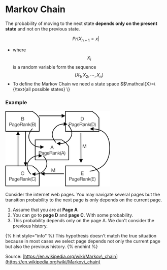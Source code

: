 # Markov Chain

The probability of moving to the next state **depends only on the present state** and not on the previous state.&#x20;

$$
\ Pr(X_{n+1}  =x |
$$

* where $$X_i$$ is a random variable form the sequence $$(X_1, X_2, \cdots, X_n)$$
* To define the Markov Chain we need a state space \$$\mathcal{X}=\\{\text{all possible states} \\}

### Example

![](../.gitbook/assets/image.png)

Consider the internet web pages.  You may navigate several pages but the transition probability to the next page is only depends on the current page.

1. Assume that you are at **Page A**
2. You can go to **page D** and **page C**. With some probability.&#x20;
3. This probability depends only on the page A. We don't consider the previous history.&#x20;

{% hint style="info" %}
This hypothesis doesn't match the true situation because in most cases we select page depends not only the current page but also the previous history.&#x20;
{% endhint %}

Source: [https://en.wikipedia.org/wiki/Markov\_chain](https://en.wikipedia.org/wiki/Markov\_chain)
